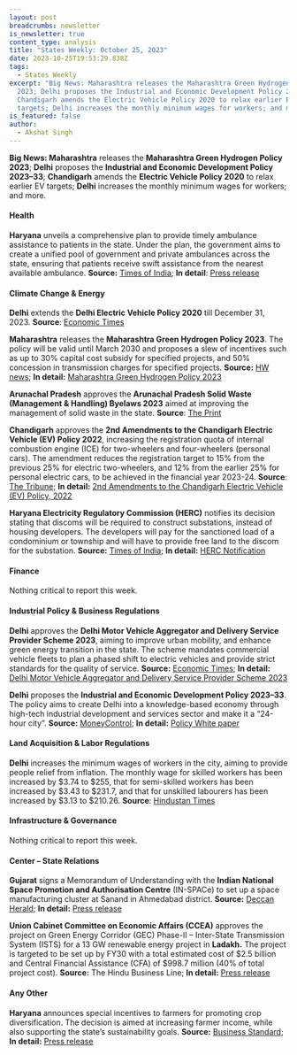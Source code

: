 ```yaml
---
layout: post
breadcrumbs: newsletter
is_newsletter: true
content_type: analysis
title: "States Weekly: October 25, 2023"
date: 2023-10-25T19:53:29.838Z
tags:
  - States Weekly
excerpt: "Big News: Maharashtra releases the Maharashtra Green Hydrogen Policy
  2023; Delhi proposes the Industrial and Economic Development Policy 2023–33;
  Chandigarh amends the Electric Vehicle Policy 2020 to relax earlier EV
  targets; Delhi increases the monthly minimum wages for workers; and more."
is_featured: false
author:
  - Akshat Singh
---
```

**Big News: Maharashtra** releases the **Maharashtra Green Hydrogen Policy 2023**; **Delhi** proposes the **Industrial and Economic Development Policy 2023–33**; **Chandigarh** amends the **Electric Vehicle Policy 2020** to relax earlier EV targets; **Delhi** increases the monthly minimum wages for workers; and more.

#### **Health** 

**Haryana** unveils a comprehensive plan to provide timely ambulance assistance to patients in the state. Under the plan, the government aims to create a unified pool of government and private ambulances across the state, ensuring that patients receive swift assistance from the nearest available ambulance. **Source:** [Times of India](https://timesofindia.indiatimes.com/city/chandigarh/haryana-cm-unveils-ambulance-assistance-system-for-timely-patient-care/articleshow/104502069.cms); **In detail**: [Press release](https://acrobat.adobe.com/id/urn:aaid:sc:VA6C2:d7422af0-dc43-4d00-b85c-12e49e30d35f)

#### Climate Change & Energy

**Delhi** extends the **Delhi Electric Vehicle Policy 2020** till December 31, 2023. **Source**: [Economic Times](https://energy.economictimes.indiatimes.com/news/power/delhi-govt-extends-policy-meant-for-electric-vehicles-till-dec-31/104638216)

**Maharashtra** releases the **Maharashtra Green Hydrogen Policy 2023**. The policy will be valid until March 2030 and proposes a slew of incentives such as up to 30% capital cost subsidy for specified projects, and 50% concession in transmission charges for specified projects. **Source:** [HW news](https://hwnews.in/news/politics/maharashtra-govt-releases-green-hydrogen-policy/); **In detail:** [Maharashtra Green Hydrogen Policy 2023](https://www.teamleaseregtech.com/fileviewer/?f=https://avantiscdnprodstorage.blob.core.windows.net/legalupdatedocs/27266/Govt%20of%20Maharashtra%20approved%20the%20Maharashtra%20Green%20Hydrogen%20Policy%202023_October182023.pdf)

**Arunachal Pradesh** approves the **Arunachal Pradesh Solid Waste (Management & Handling) Byelaws 2023** aimed at improving the management of solid waste in the state. **Source**: [The Print](https://theprint.in/india/arunachal-cabinet-approves-amendment-of-state-industrial-investment-policy/1809248/)

**Chandigarh** approves the **2nd Amendments to the Chandigarh Electric Vehicle (EV) Policy 2022**, increasing the registration quota of internal combustion engine (ICE) for two-wheelers and four-wheelers (personal cars). The amendment reduces the registration target to 15% from the previous 25% for electric two-wheelers, and 12% from the earlier 25% for personal electric cars, to be achieved in the financial year 2023-24. **Source**: [The Tribune](https://www.tribuneindia.com/news/chandigarh/finally-ut-revises-ev-policy-554523); **In detail:** [2nd Amendments to the Chandigarh Electric Vehicle (EV) Policy, 2022](https://chandigarh.gov.in/sites/default/files/up2023/crest23-ev2amnd-1910.PDF)

**Haryana Electricity Regulatory Commission (HERC)** notifies its decision stating that discoms will be required to construct substations, instead of housing developers. The developers will pay for the sanctioned load of a condominium or township and will have to provide free land to the discom for the substation. **Source:** [Times of India](https://timesofindia.indiatimes.com/city/gurgaon/developers-not-to-build-power-infra-as-hry-brings-in-major-policy-change/articleshow/104482216.cms); **In detail:** [HERC Notification](https://herc.gov.in/WriteReadData/Pdf/R20230927a.pdf)

#### Finance

Nothing critical to report this week.

#### Industrial Policy & Business Regulations  

**Delhi** approves the **Delhi Motor Vehicle Aggregator and Delivery Service Provider Scheme 2023**, aiming to improve urban mobility, and enhance green energy transition in the state. The scheme mandates commercial vehicle fleets to plan a phased shift to electric vehicles and provide strict standards for the quality of service. **Source:** [Economic Times](https://energy.economictimes.indiatimes.com/news/power/delhi-clears-motor-vehicle-aggregator-scheme-2023-file-sent-to-lg/104512531); **In detail:** [Delhi Motor Vehicle Aggregator and Delivery Service Provider Scheme 2023](https://transport.delhi.gov.in/sites/default/files/Transport/circulars-orders/motor_vehicle_act-hindi-english_23052023.pdf)

**Delhi** proposes the **Industrial and Economic Development Policy 2023–33**. The policy aims to create Delhi into a knowledge-based economy through high-tech industrial development and services sector and make it a “24-hour city”. **Source:** [MoneyControl](https://www.moneycontrol.com/news/economy/policy/delhi-govt-industrial-policy-seeks-to-create-knowledge-based-economy-high-tech-development-in-national-capital-11578841.html); **In detail:** [Policy White paper](https://industries.delhi.gov.in/sites/default/files/Industries/circulars-orders/delhi_industrial_economic_development_policy_white_paper_18.08.2023_v2_1.pdf)

#### Land Acquisition & Labor Regulations  

**Delhi** increases the minimum wages of workers in the city, aiming to provide people relief from inflation. The monthly wage for skilled workers has been increased by $3.74 to $255, that for semi-skilled workers has been increased by $3.43 to $231.7, and that for unskilled labourers has been increased by $3.13 to $210.26. **Source**: [Hindustan Times](https://www.hindustantimes.com/cities/delhi-news/delhi-govt-hikes-min-wage-new-rates-from-october-1-101697739645899.html)

#### Infrastructure & Governance

Nothing critical to report this week.

#### Center – State Relations 

**Gujarat** signs a Memorandum of Understanding with the **Indian National Space Promotion and Authorisation Centre** (IN-SPACe) to set up a space manufacturing cluster at Sanand in Ahmedabad district. **Source:** [Deccan Herald](https://www.hindustantimes.com/cities/delhi-news/delhi-govt-hikes-min-wage-new-rates-from-october-1-101697739645899.html); **In detail:** [Press release](https://acrobat.adobe.com/id/urn:aaid:sc:VA6C2:40ca5400-7a32-4208-a761-6d5a2795a0b3)

**Union Cabinet Committee on Economic Affairs (CCEA)** approves the project on Green Energy Corridor (GEC) Phase-II – Inter-State Transmission System (ISTS) for a 13 GW renewable energy project in **Ladakh.** The project is targeted to be set up by FY30 with a total estimated cost of $2.5 billion and Central Financial Assistance (CFA) of $998.7 million (40% of total project cost). **Source:** The Hindu Business Line; **In detail:** [Press release](https://pib.gov.in/PressReleaseIframePage.aspx?PRID=1968732)

#### Any Other

**Haryana** announces special incentives to farmers for promoting crop diversification. The decision is aimed at increasing farmer income, while also supporting the state’s sustainability goals. **Source:** [Business Standard;](https://www.business-standard.com/industry/agriculture/haryana-giving-special-incentive-to-farmers-to-adopt-crop-diversification-123102200536_1.html) **In detail:** [Press release](https://acrobat.adobe.com/id/urn:aaid:sc:VA6C2:3e5b6aaf-dcb3-4b05-aec4-6aea55355825)
